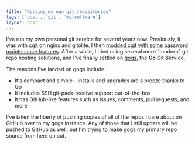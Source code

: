 ```yaml
---
title: "Hosting my own git repositories"
tags: ['post', 'git', 'my-software']
layout: post
---
```


I've run my own personal git service for several years now. Previously,
it was with [cgit](https://git.zx2c4.com/cgit/about/) on nginx and
gitolite. I then [modded cgit with some password maintenance
features](/2012/07/add-password-maintenance-feature-to-cgit-with-php/).
After a while, I tried using several more "modern" git repo hosting
solutions, and I've finally settled on
[gogs](https://github.com/gogs/gogs), the **Go** **G**it
**S**ervice.<!--more-->

The reasons I've landed on gogs include:

- It's compact and simple - installs and upgrades are a breeze thanks to Go
- It includes SSH git-pack-receive support out-of-the-box
- It has GitHub-like features such as issues, comments, pull requests, and more

I've taken the liberty of pushing copies of all of the repos I care
about on GitHub over to my gogs instance. Any of those that I still
update will be pushed to GitHub as well, but I'm trying to make gogs my
primary repo source from here on out.
